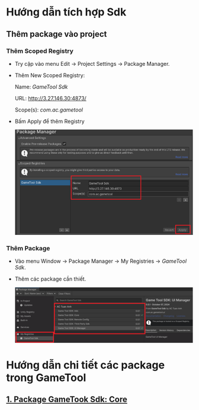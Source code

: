 # Hướng dẫn tích hợp Sdk

## Thêm package vào project

### Thêm Scoped Registry

-   Try cập vào menu Edit -\> Project Settings -\> Package Manager.
-   Thêm New Scoped Registry:

    Name: *GameTool Sdk*

    URL: <http://3.27.146.30:4873/>

    Scope(s): *com.ac.gametool*

-   Bấm Apply để thêm Registry

    *![](Image/1239c0e9448522a271ec7557411ce6cd.png)*

### Thêm Package

-   Vào menu Window -\> Package Manager -\> My Registries -\> *GameTool Sdk*.
-   Thêm các package cần thiết.

    ![](Image/11a3a3d9c3dfd53cf5e8327df28b4b75.png)

# Hướng dẫn chi tiết các package trong GameTool

## [1. Package GameTook Sdk: Core](https://github.com/anhcon1995pt/gametool-Doc/blob/main/GameTool_SDK_Core_Doc.md)
